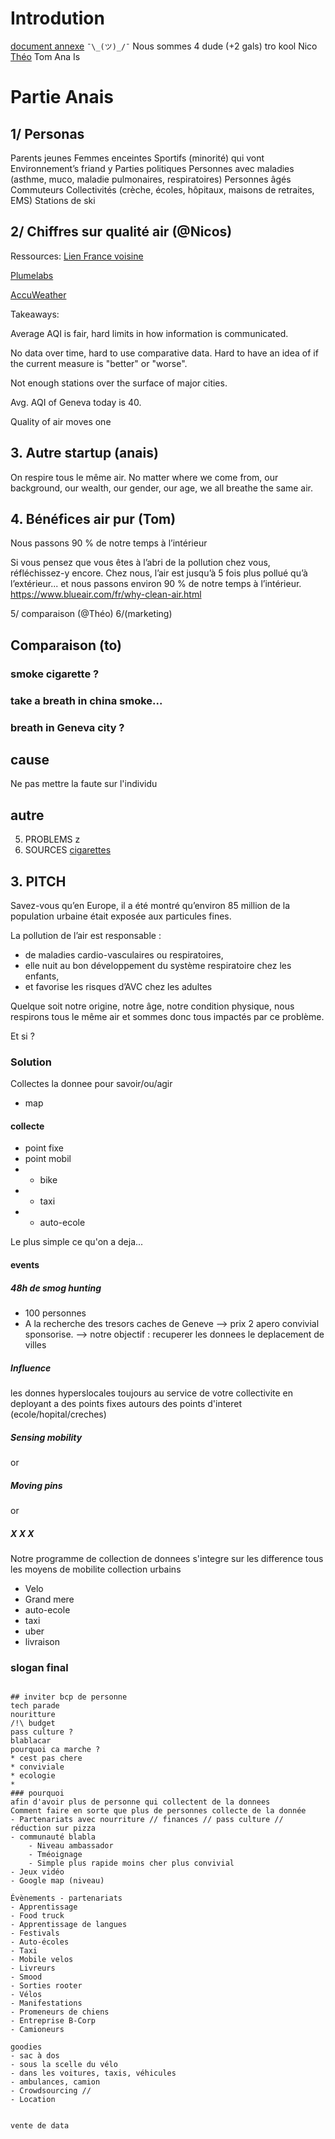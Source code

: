 # Introdution
[document annexe](https://github.com/logair/akkamobility)
`¯\_(ツ)_/¯`
Nous sommes 4 dude (+2 gals) tro kool
Nico
[Théo](cecinestpasunlien)
Tom
Ana Is 

# Partie Anais
## 1/ Personas
Parents jeunes
Femmes enceintes 
Sportifs (minorité) qui vont 
Environnement’s friand y
Parties politiques 
Personnes avec maladies (asthme, muco, maladie pulmonaires, respiratoires) 
Personnes âgés 
Commuteurs 
Collectivités (crèche, écoles, hôpitaux, maisons de retraites, EMS) 
Stations de ski 

## 2/ Chiffres sur qualité air (@Nicos)

Ressources:
[Lien France voisine](https://aqicn.org/city/france/rhonealpes/haute-savoie/gaillard)

[Plumelabs](https://air.plumelabs.com/air-quality-in-Geneva-ba9E)

[AccuWeather](accuweather.com/en/ch/geneva/313082/air-quality-index/313082)

Takeaways:

Average AQI is fair, hard limits in how information is communicated.

No data over time, hard to use comparative data. Hard to have an idea of if the current measure is "better" or "worse".

Not enough stations over the surface of major cities.

Avg. AQI of Geneva today is 40.

Quality of air moves one


## 3. Autre startup (anais)

On respire tous le même air. 
No matter where we come from, our background, our wealth, our gender, our age, we all breathe the same air. 

## 4. Bénéfices air pur (Tom)

Nous passons 90 % de notre temps à l’intérieur

Si vous pensez que vous êtes à l’abri de la pollution chez vous, réfléchissez-y encore. Chez nous, l’air est jusqu’à 5 fois plus pollué qu’à l’extérieur... et nous passons environ 90 % de notre temps à l’intérieur.
https://www.blueair.com/fr/why-clean-air.html

5/ comparaison (@Théo)
6/(marketing)

## Comparaison (to)

### smoke cigarette ?

### take a breath in china smoke...

### breath in Geneva city ?

## cause

Ne pas mettre la faute sur l'individu

## autre

5. PROBLEMS z
6. SOURCES
[cigarettes](https://theconversation.com/la-pollution-de-lair-un-probleme-pour-92-de-la-population-urbaine-mondiale-70855)

## 3. PITCH 

Savez-vous qu’en Europe, il a été montré qu’environ 85 million de la population urbaine était exposée aux particules fines. 

La pollution de l’air 
est responsable : 
- de maladies cardio-vasculaires ou respiratoires,
- elle nuit au bon développement du système respiratoire chez les enfants, 
- et favorise les risques d’AVC chez les adultes

Quelque soit notre origine, notre âge, notre condition physique, nous respirons tous le même air et sommes donc tous impactés par ce problème. 

Et si ?

### Solution
Collectes la donnee pour savoir/ou/agir
* map
#### collecte
* point fixe
* point mobil
* * bike
* * taxi
* * auto-ecole

Le plus simple
ce qu'on a deja...
#### events
##### 48h de smog hunting
* 100 personnes
* A la recherche des tresors caches de Geneve 
--> prix 2 apero convivial sponsorise.
--> notre objectif : recuperer les donnees le deplacement de villes

##### Influence

les donnes hyperslocales toujours au service de votre collectivite en deployant a des points fixes autours des points d'interet (ecole/hopital/creches)

##### Sensing mobility
or 
##### Moving pins
or 
##### X X X
Notre programme de collection de donnees s'integre sur les difference tous les moyens de mobilite collection urbains
* Velo
* Grand mere
* auto-ecole
* taxi
* uber
* livraison 

### slogan final
```ensemble, constuisons/batisson, la geneve de demain

## inviter bcp de personne
tech parade
nouritture
/!\ budget
pass culture ?
blablacar
pourquoi ca marche ?
* cest pas chere
* conviviale
* ecologie
* 
### pourquoi
afin d'avoir plus de personne qui collectent de la donnees
Comment faire en sorte que plus de personnes collecte de la donnée
- Partenariats avec nourriture // finances // pass culture // réduction sur pizza
- communauté blabla 
    - Niveau ambassador
    - Tméoignage 
    - Simple plus rapide moins cher plus convivial 
- Jeux vidéo 
- Google map (niveau) 

Évènements - partenariats 
- Apprentissage
- Food truck 
- Apprentissage de langues 
- Festivals 
- Auto-écoles 
- Taxi 
- Mobile velos
- Livreurs 
- Smood 
- Sorties rooter 
- Vélos 
- Manifestations 
- Promeneurs de chiens 
- Entreprise B-Corp 
- Camioneurs 

goodies 
- sac à dos
- sous la scelle du vélo
- dans les voitures, taxis, véhicules 
- ambulances, camion
- Crowdsourcing // 
- Location


vente de data 
